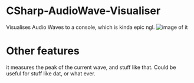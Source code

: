 # CSharp-AudioWave-Visualiser
Visualises Audio Waves to a console, which is kinda epic ngl.
![image of it](https://i.imgur.com/HvOdPuD.png)

# Other features
it measures the peak of the current wave, and stuff like that. Could be useful for stuff like dat, or what ever.
